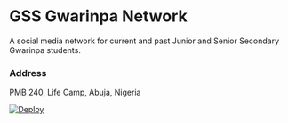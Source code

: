 # GSS Gwarinpa Network 
A social media network for current and past Junior and Senior Secondary Gwarinpa students.

### Address
PMB 240, Life Camp, Abuja, Nigeria

[![Deploy](https://www.herokucdn.com/deploy/button.svg)](https://heroku.com/deploy)
